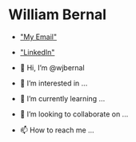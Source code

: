 <h1>William Bernal</h1>

- ["My Email"](mailto:wjbernals@gmail.com?subject=Hi%20from%20your%20GitHub "Hi! from your GitHub")
- ["LinkedIn"](https://www.linkedin.com/in/wbernal-it/ "visit my LinkedIn profile")




- 👋 Hi, I’m @wjbernal
- 👀 I’m interested in ...
- 🌱 I’m currently learning ...
- 💞️ I’m looking to collaborate on ...
- 📫 How to reach me ...

<!---
wjbernal/wjbernal is a ✨ special ✨ repository because its `README.md` (this file) appears on your GitHub profile.
You can click the Preview link to take a look at your changes.
--->
